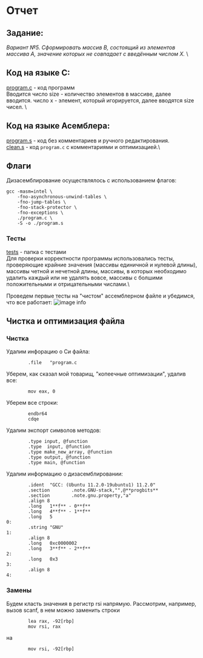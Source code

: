 # Отчет

## Задание:
*Вариант №5. Сформировать массив B, состоящий из элементов массива А, значение которых не совпадает с введённым числом X.* \

## Код на языке С:
[program.c](https://github.com/1rlan/csaihw/blob/master/homework%20%E2%84%961/program.c)  - код программ\
Вводится число size - количество элементов в массиве, далее вводится. число x - элемент, который игорируется, далее вводятся size чисел. \

## Код на языке Асемблера:
[program.s](https://github.com/1rlan/csaihw/blob/master/homework%20%E2%84%961/program.s) - код без комментариев и ручного редактирования.\
[clean.s](https://github.com/1rlan/csaihw/blob/master/homework%20%E2%84%961/clean.s) - код  ```program.c```  c комментариями и оптимизацией.\

## Флаги 
Дизасемблирование осуществлялось с использованием флагов:
```terminal
gcc -masm=intel \
    -fno-asynchronous-unwind-tables \
    -fno-jump-tables \
    -fno-stack-protector \
    -fno-exceptions \
    ./program.c \
    -S -o ./program.s
```



### Тесты 
[tests](https://github.com/1rlan/csaihw/tree/master/homework%20%E2%84%961/tests) - папка с тестами\
Для проверки корректности программы использовались тесты, проверяющие крайние значения (массивы единичной и нулевой длины), массивы четной и нечетной длины, массивы, в которых необходимо удалить каждый или не удалять вовсе, массивы с болшими положительными и отрицательными числами.\

Проведем первые тесты на "чистом" ассемблерном файле и убедимся, что все работает:
![image info](images/test_first.png)

## Чистка и оптимизация файла

### Чистка 
Удалим инфорацию о Си файла:
```assembly
        .file   "program.c
```

Уберем, как сказал мой товарищ, "копеечные оптимизации", удалив все:
```assembly
        mov eax, 0
```

Уберем все строки:
```assembly
        endbr64
        cdqe
```

Удалим экспорт символов методов:
```assembly        
        .type input, @function
        .type  input, @function
        .type make_new_array, @function
        .type output, @function
        .type main, @function
```

Удалим информацию о дизасемблировании:
```assembly
        .ident  "GCC: (Ubuntu 11.2.0-19ubuntu1) 11.2.0"
        .section        .note.GNU-stack,"",@**progbits**
        .section        .note.gnu.property,"a"
        .align 8
        .long   1**f** - 0**f**
        .long   4**f** - 1**f**
        .long   5
0:
        .string "GNU"
1:
        .align 8
        .long   0xc0000002
        .long   3**f** - 2**f**
2:
        .long   0x3
3:
        .align 8
4:
```





### Замены
Будем класть значения в регистр rsi напрямую. Рассмотрим, например, вызов scanf, в нем можно заменить строки
```
        lea rax, -92[rbp]
        mov rsi, rax
```
на
```
        mov rsi, -92[rbp]
```

